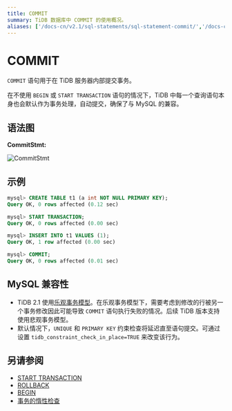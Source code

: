```yaml
---
title: COMMIT
summary: TiDB 数据库中 COMMIT 的使用概况。
aliases: ['/docs-cn/v2.1/sql-statements/sql-statement-commit/','/docs-cn/v2.1/reference/sql/statements/commit/']
---
```


# COMMIT

`COMMIT` 语句用于在 TiDB 服务器内部提交事务。

在不使用 `BEGIN` 或 `START TRANSACTION` 语句的情况下，TiDB 中每一个查询语句本身也会默认作为事务处理，自动提交，确保了与 MySQL 的兼容。

## 语法图

**CommitStmt:**

![CommitStmt](https://download.pingcap.com/images/docs-cn/sqlgram/CommitStmt.png)

## 示例

```sql
mysql> CREATE TABLE t1 (a int NOT NULL PRIMARY KEY);
Query OK, 0 rows affected (0.12 sec)

mysql> START TRANSACTION;
Query OK, 0 rows affected (0.00 sec)

mysql> INSERT INTO t1 VALUES (1);
Query OK, 1 row affected (0.00 sec)

mysql> COMMIT;
Query OK, 0 rows affected (0.01 sec)
```

## MySQL 兼容性

* TiDB 2.1 使用[乐观事务模型](/optimistic-transaction.md)。在乐观事务模型下，需要考虑到修改的行被另一个事务修改因此可能导致 `COMMIT` 语句执行失败的情况。后续 TiDB 版本支持使用悲观事务模型。
* 默认情况下，`UNIQUE` 和 `PRIMARY KEY` 约束检查将延迟直至语句提交。可通过设置 `tidb_constraint_check_in_place=TRUE` 来改变该行为。

## 另请参阅

* [START TRANSACTION](/sql-statements/sql-statement-start-transaction.md)
* [ROLLBACK](/sql-statements/sql-statement-rollback.md)
* [BEGIN](/sql-statements/sql-statement-begin.md)
* [事务的惰性检查](/transaction-overview.md#惰性检查)
